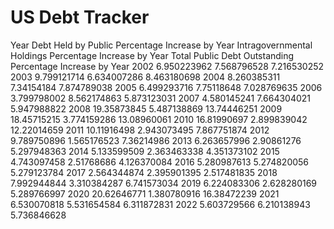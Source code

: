 # US Debt Tracker
Year	 Debt Held by Public Percentage Increase by Year 	 Intragovernmental Holdings Percentage Increase by Year 	 Total Public Debt Outstanding Percentage Increase by Year 
2002	6.950223962	7.568796528	7.216530252
2003	9.799121714	6.634007286	8.463180698
2004	8.260385311	7.34154184	7.874789038
2005	6.499293716	7.75118648	7.028769635
2006	3.799798002	8.562174863	5.873123031
2007	4.580145241	7.664304021	5.947988822
2008	19.35873845	5.487138869	13.74446251
2009	18.45715215	3.774159286	13.08960061
2010	16.81990697	2.899839042	12.22014659
2011	10.11916498	2.943073495	7.867751874
2012	9.789750896	1.565176523	7.36214986
2013	6.263657996	2.90861276	5.297948363
2014	5.133599509	2.363463338	4.351373102
2015	4.743097458	2.51768686	4.126370084
2016	5.280987613	5.274820056	5.279123784
2017	2.564344874	2.395901395	2.517481835
2018	7.992944844	3.310384287	6.741573034
2019	6.224083306	2.628280169	5.289766997
2020	20.62646771	1.380780916	16.38472239
2021	6.530070818	5.531654584	6.311872831
2022	5.603729566	6.210138943	5.736846628

